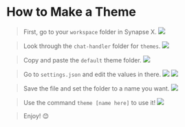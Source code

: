 # How to Make a Theme

> First, go to your `workspace` folder in Synapse X.
![](https://cdn.discordapp.com/attachments/753019137638269040/989517301395095583/unknown.png)

> Look through the `chat-handler` folder for `themes`.
![](https://cdn.discordapp.com/attachments/753019137638269040/989517467770572820/unknown.png)

> Copy and paste the `default` theme folder.
![](https://cdn.discordapp.com/attachments/753019137638269040/989517688571326484/explorer_BzPNNphNxv.gif)

> Go to `settings.json` and edit the values in there.
![](https://cdn.discordapp.com/attachments/753019137638269040/989517999016906822/unknown.png)
![](https://cdn.discordapp.com/attachments/753019137638269040/989518193091547177/unknown.png)

> Save the file and set the folder to a name you want.
![](https://cdn.discordapp.com/attachments/753019137638269040/989518774522744832/chrome_hF98QsSeh5.gif)

> Use the command `theme [name here]` to use it!
![](https://cdn.discordapp.com/attachments/753019137638269040/989519271048654858/RobloxPlayerBeta_QszwHf3V2e.gif)

> Enjoy! 😊
